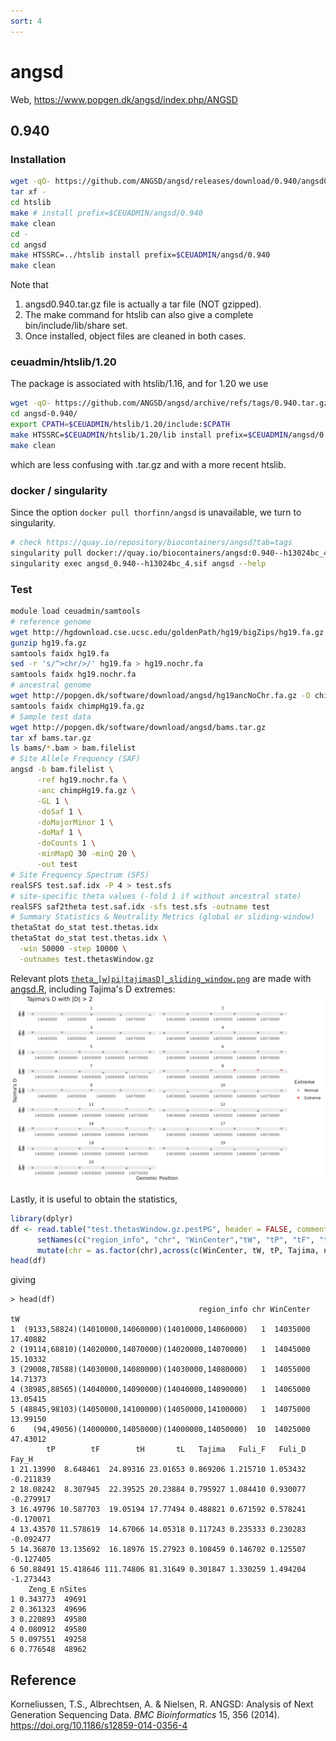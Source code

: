 ```yaml
---
sort: 4
---
```


# angsd

Web, <https://www.popgen.dk/angsd/index.php/ANGSD>

## 0.940

### Installation

```bash
wget -qO- https://github.com/ANGSD/angsd/releases/download/0.940/angsd0.940.tar.gz | \
tar xf -
cd htslib
make # install prefix=$CEUADMIN/angsd/0.940
make clean
cd -    
cd angsd
make HTSSRC=../htslib install prefix=$CEUADMIN/angsd/0.940
make clean
```

Note that 

1. angsd0.940.tar.gz file is actually a tar file (NOT gzipped).
2. The make command for htslib can also give a complete bin/include/lib/share set.
3. Once installed, object files are cleaned in both cases.

### ceuadmin/htslib/1.20

The package is associated with htslib/1.16, and for 1.20 we use 

```bash
wget -qO- https://github.com/ANGSD/angsd/archive/refs/tags/0.940.tar.gz | tar xfz -
cd angsd-0.940/
export CPATH=$CEUADMIN/htslib/1.20/include:$CPATH
make HTSSRC=$CEUADMIN/htslib/1.20/lib install prefix=$CEUADMIN/angsd/0.940
make clean
```

which are less confusing with .tar.gz and with a more recent htslib.

### docker / singularity

Since the option `docker pull thorfinn/angsd` is unavailable, we turn to singularity.

```bash
# check https://quay.io/repository/biocontainers/angsd?tab=tags
singularity pull docker://quay.io/biocontainers/angsd:0.940--h13024bc_4
singularity exec angsd_0.940--h13024bc_4.sif angsd --help
```

### Test

```bash
module load ceuadmin/samtools
# reference genome
wget http://hgdownload.cse.ucsc.edu/goldenPath/hg19/bigZips/hg19.fa.gz
gunzip hg19.fa.gz
samtools faidx hg19.fa
sed -r 's/^>chr/>/' hg19.fa > hg19.nochr.fa
samtools faidx hg19.nochr.fa
# ancestral genome
wget http://popgen.dk/software/download/angsd/hg19ancNoChr.fa.gz -O chimpHg19.fa.gz
samtools faidx chimpHg19.fa.gz
# Sample test data
wget http://popgen.dk/software/download/angsd/bams.tar.gz
tar xf bams.tar.gz
ls bams/*.bam > bam.filelist
# Site Allele Frequency (SAF)
angsd -b bam.filelist \
      -ref hg19.nochr.fa \
      -anc chimpHg19.fa.gz \
      -GL 1 \
      -doSaf 1 \
      -doMajorMinor 1 \
      -doMaf 1 \
      -doCounts 1 \
      -minMapQ 30 -minQ 20 \
      -out test
# Site Frequency Spectrum (SFS)
realSFS test.saf.idx -P 4 > test.sfs
# site-specific theta values (-fold 1 if without ancestral state)
realSFS saf2theta test.saf.idx -sfs test.sfs -outname test
# Summary Statistics & Neutrality Metrics (global or sliding-window)
thetaStat do_stat test.thetas.idx
thetaStat do_stat test.thetas.idx \
  -win 50000 -step 10000 \
  -outnames test.thetasWindow.gz
```

Relevant plots [`theta_[w|pi|tajimasD]_sliding_window.png`](https://github.com/cambridge-ceu/csd3/tree/master/applications/files) are made with [angsd.R](files/angsd.R), including Tajima's D extremes: ![](files/tajimasD_extremes.png)

Lastly, it is useful to obtain the statistics,

```r
library(dplyr)
df <- read.table("test.thetasWindow.gz.pestPG", header = FALSE, comment.char = "#", sep = "\t", stringsAsFactors = FALSE) %>%
      setNames(c("region_info", "chr", "WinCenter","tW", "tP", "tF", "tH", "tL","Tajima", "Fuli_F", "Fuli_D", "Fay_H", "Zeng_E","nSites")) %>%
      mutate(chr = as.factor(chr),across(c(WinCenter, tW, tP, Tajima, nSites), as.numeric))
head(df)
```

giving

```
> head(df)
                                          region_info chr WinCenter       tW
1  (9133,58824)(14010000,14060000)(14010000,14060000)   1  14035000 17.40882
2 (19114,68810)(14020000,14070000)(14020000,14070000)   1  14045000 15.10332
3 (29008,78588)(14030000,14080000)(14030000,14080000)   1  14055000 14.71373
4 (38985,88565)(14040000,14090000)(14040000,14090000)   1  14065000 13.05415
5 (48845,98103)(14050000,14100000)(14050000,14100000)   1  14075000 13.99150
6    (94,49056)(14000000,14050000)(14000000,14050000)  10  14025000 47.43012
        tP        tF        tH       tL   Tajima   Fuli_F   Fuli_D     Fay_H
1 21.13990  8.648461  24.89316 23.01653 0.869206 1.215710 1.053432 -0.211839
2 18.08242  8.307945  22.39525 20.23884 0.795927 1.084410 0.930077 -0.279917
3 16.49796 10.587703  19.05194 17.77494 0.488821 0.671592 0.578241 -0.170071
4 13.43570 11.578619  14.67066 14.05318 0.117243 0.235333 0.230283 -0.092477
5 14.36870 13.135692  16.18976 15.27923 0.108459 0.146702 0.125507 -0.127405
6 50.88491 15.418646 111.74806 81.31649 0.301847 1.330259 1.494204 -1.273443
    Zeng_E nSites
1 0.343773  49691
2 0.361323  49696
3 0.220893  49580
4 0.080912  49580
5 0.097551  49258
6 0.776548  48962
```

## Reference

Korneliussen, T.S., Albrechtsen, A. & Nielsen, R. ANGSD: Analysis of Next Generation Sequencing Data. *BMC Bioinformatics* 15, 356 (2014). <https://doi.org/10.1186/s12859-014-0356-4>
